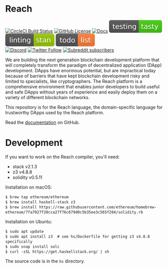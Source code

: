 # Reach
[![CircleCI Build Status](https://circleci.com/gh/reach-sh/reach-lang.svg?style=shield)](https://circleci.com/gh/reach-sh/reach-lang) [![GitHub License](https://img.shields.io/github/license/reach-sh/reach-lang)](https://raw.githubusercontent.com/reach-sh/reach-lang/master/LICENSE) [![Docs](https://img.shields.io/badge/docs-delicious-blue)](https://reach-sh.github.io/reach-lang/index.html) [![testing](./svg/testing.svg)](https://reach-sh.github.io/reach-lang/test-reports/results.html) [![linting](./svg/linting.svg)](https://reach-sh.github.io/reach-lang/linter-reports/stan.html) [![todo](./svg/todo.svg)](https://reach-sh.github.io/reach-lang/linter-reports/todo.html)  
[![Discord](https://img.shields.io/discord/628402598663290882)](https://discord.com/channels/628402598663290882)  [![Twitter Follow](https://img.shields.io/twitter/follow/reachlang?style=social)](https://twitter.com/reachlang) [![Subreddit subscribers](https://img.shields.io/reddit/subreddit-subscribers/reach_sh?style=social)](https://www.reddit.com/r/reach_sh)

We are building the next generation blockchain development platform that will completely transform the paradigm of decentralized application (DApp) development. DApps have enormous potential, but are impractical today because of barriers that have kept blockchain development risky and limited to specialists, like cryptographers. The Reach platform is a comprehensive environment that enables junior developers to build useful and safe DApps without years of experience and easily deploy them on a variety of different blockchain networks.

This repository is for the Reach language, the domain-specific language for trustworthy DApps used by the Reach platform.

Read the
[documentation](https://reach-sh.github.io/reach-lang/index.html) on GitHub. 

# Development

If you want to work on the Reach compiler, you'll need:
- stack v2.1.3
- z3 v4.8.8
- solidity v0.5.11

Installation on macOS:
```
$ brew tap ethereum/ethereum
$ brew install haskell-stack z3
$ brew install https://raw.githubusercontent.com/ethereum/homebrew-ethereum/7fa7027f20cca27f76c679d0c5b35ee3c565f284/solidity.rb
```

Installation on Ubuntu:
```
$ sudo apt update
$ sudo apt install z3  # see hs/Dockerfile for getting z3 v4.8.8 specifically
$ sudo snap install solc
$ curl -sSL https://get.haskellstack.org/ | sh
```

The source code is in the `hs` directory.
